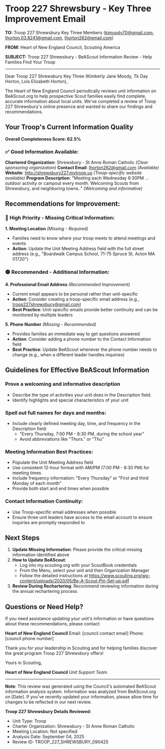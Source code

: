 # Troop 227 Shrewsbury - Key Three Improvement Email

**TO:** Troop 227 Shrewsbury Key Three Members (kjmoody70@gmail.com, thorton.03.8241@gmail.com, lhorton262@gmail.com)

**FROM:** Heart of New England Council, Scouting America

**SUBJECT:** Troop 227 Shrewsbury - BeAScout Information Review - Help Families Find Your Troop

---

Dear Troop 227 Shrewsbury Key Three (Kimberly Jane Moody, Tk Day Horton, Lois Elizabeth Horton),

The Heart of New England Council periodically reviews unit information on BeAScout.org to help prospective Scout families easily find complete, accurate information about local units. We've completed a review of Troop 227 Shrewsbury's online presence and wanted to share our findings and recommendations.

## Your Troop's Current Information Quality

**Overall Completeness Score: 62.5%**

### ✅ **Good Information Available:**
**Chartered Organization**: Shrewsbury - St Anne Roman Catholic *(Clear sponsoring organization)*
**Contact Email**: lhorton262@gmail.com *(Available)*
**Website**: http://shrewsbury227.mytroop.us *(Troop-specific website available)*
**Program Description**: "Meeting each Wednesday 6:30PM ... outdoor activity or campout every month. Welcoming Scouts from Shrewsbury, and neighboring towns.." *(Welcoming and informative)*

## Recommendations for Improvement:

### 🔴 **High Priority - Missing Critical Information:**

**1. Meeting Location** *(Missing - Required)*
- Families need to know where your troop meets to attend meetings and events
- **Action**: Update the Unit Meeting Address field with the full street address (e.g., "Boardwalk Campus School, 71-75 Spruce St, Acton MA 01720")

### 🟡 **Recommended - Additional Information:**

**4. Professional Email Address** *(Recommended Improvement)*
- Current email appears to be personal rather than unit-specific
- **Action**: Consider creating a troop-specific email address (e.g., troop227shrewsbury@gmail.com)
- **Best Practice**: Unit-specific emails provide better continuity and can be monitored by multiple leaders

**5. Phone Number** *(Missing - Recommended)*
- Provides families an immediate way to get questions answered
- **Action**: Consider adding a phone number to the Contact Information field
- **Best Practice**: Update BeAScout whenever the phone number needs to change (e.g., when a different leader handles inquiries)

## Guidelines for Effective BeAScout Information

### **Prove a welcoming and informative description**
- Describe the type of activities your unit does in the Description field.
- Identify highlights and special characteristics of your unit

### **Spell out full names for days and months:**
- Include clearly defined meeting day, time, and frequency in the Description field:
  - "Every Thursday, 7:00 PM - 8:30 PM, during the school year"
  - Avoid abbreviations like "Thurs." or "Thu"

### **Meeting Information Best Practices:**
- Populate the Unit Meeting Address field
- Use consistent 12-hour format with AM/PM (7:00 PM - 8:30 PM) for meeting times
- Include frequency information: "Every Thursday" or "First and third Monday of each month"
- Provide both start and end times when possible

### **Contact Information Continuity:**
- Use Troop-specific email addresses when possible
- Ensure three unit leaders have access to the email account to ensure inquiries are promptly responded to

## Next Steps

1. **Update Missing Information**: Please provide the critical missing information identified above
2. **How to Update BeAScout**: 
   - Log into my.scouting.org with your ScoutBook credentials
   - From the Menu, select your unit and then Organization Manager
   - Follow the detailed instructions at
     https://www.scouting.org/wp-content/uploads/2020/05/Be-A-Scout-Pin-Set-up.pdf
3. **Review During Rechartering**: Recommend reviewing information during the annual rechartering process

## Questions or Need Help?

If you need assistance updating your unit's information or have questions about these recommendations, please contact:

**Heart of New England Council**
Email: [council contact email]
Phone: [council phone number]

Thank you for your leadership in Scouting and for helping families discover the great program Troop 227 Shrewsbury offers!

Yours in Scouting,

**Heart of New England Council**
*Unit Support Team*

---

**Note**: This review was generated using the Council's automated BeAScout information analysis system. Information was analyzed from BeAScout.org on [Date]. If you've recently updated your information, please allow time for changes to be reflected in our next review.

**Troop 227 Shrewsbury Details Reviewed:**
- Unit Type: Troop
- Charter Organization: Shrewsbury - St Anne Roman Catholic
- Meeting Location: Not specified
- Analysis Date: September 04, 2025
- Review ID: TROOP_227_SHREWSBURY_090425